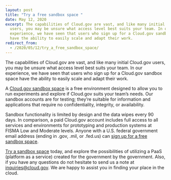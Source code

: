 ```yaml
---
layout: post
title: "Try a free sandbox space "
date: May 12, 2020
excerpt: The capabilities of Cloud.gov are vast, and like many initial Cloud.gov
  users, you may be unsure what access level best suits your team. In our
  experience, we have seen that users who sign up for a Cloud.gov sandbox space
  have the ability to easily scale and adapt their work.
redirect_from:
  - /2020/05/12/try_a_free_sandbox_space/
---
```

<!--StartFragment-->

The capabilities of Cloud.gov are vast, and like many initial Cloud.gov users, you may be unsure what access level best suits your team. In our experience, we have seen that users who sign up for a Cloud.gov sandbox space have the ability to easily scale and adapt their work.

A [Cloud.gov sandbox space](https://cloud.gov/docs/pricing/free-limited-sandbox/) is a free environment designed to allow you to run experiments and explore if Cloud.gov suits your team’s needs. Our sandbox accounts are for testing; they’re suitable for information and applications that require no confidentiality, integrity, or availability.

Sandbox functionality is limited by design and the data wipes every 90 days. In comparison, a paid Cloud.gov account includes full access to all services and environments for prototyping and production systems at FISMA Low and Moderate levels. Anyone with a U.S. federal government email address (ending in .gov, .mil, or .fed.us) can [sign up for a free sandbox space](https://account.fr.cloud.gov/signup).

[Try a sandbox space](https://cloud.gov/sign-up/) today, and explore the possibilities of utilizing a PaaS (platform as a service) created for the government by the government. Also, if you have any questions do not hesitate to send us a note at [inquiries@cloud.gov](mailto:inquiries@cloud.gov). We are happy to assist you in finding your place in the cloud.

<!--EndFragment-->